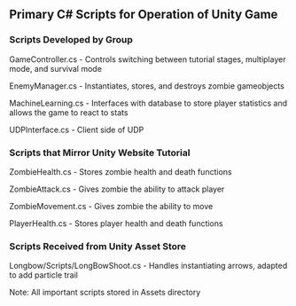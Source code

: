 ## Primary C# Scripts for Operation of Unity Game

### Scripts Developed by Group
GameController.cs - Controls switching between tutorial stages, multiplayer mode, and survival mode

EnemyManager.cs - Instantiates, stores, and destroys zombie gameobjects

MachineLearning.cs - Interfaces with database to store player statistics and allows the game to react to stats

UDPInterface.cs - Client side of UDP

### Scripts that Mirror Unity Website Tutorial
ZombieHealth.cs - Stores zombie health and death functions

ZombieAttack.cs - Gives zombie the ability to attack player

ZombieMovement.cs - Gives zombie the ability to move

PlayerHealth.cs - Stores player health and death functions


### Scripts Received from Unity Asset Store
Longbow/Scripts/LongBowShoot.cs - Handles instantiating arrows, adapted to add particle trail

Note: All important scripts stored in Assets directory